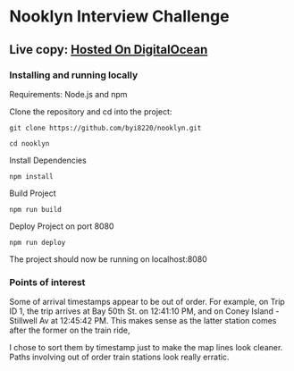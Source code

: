 # Nooklyn Interview Challenge

## Live copy: [Hosted On DigitalOcean](http://68.183.154.226:8080/)

### Installing and running locally

Requirements: Node.js and npm

Clone the repository and cd into the project:

`git clone https://github.com/byi8220/nooklyn.git`

`cd nooklyn`

Install Dependencies

`npm install`

Build Project

`npm run build`

Deploy Project on port 8080

`npm run deploy`

The project should now be running on localhost:8080


### Points of interest

Some of arrival timestamps appear to be out of order. For example, on Trip ID 1, the trip arrives at Bay 50th St. on 12:41:10 PM, and on Coney Island - Stillwell Av at 12:45:42 PM. This makes sense as the latter station comes after the former on the train ride,

I chose to sort them by timestamp just to make the map lines look cleaner. Paths involving out of order train stations look really erratic.